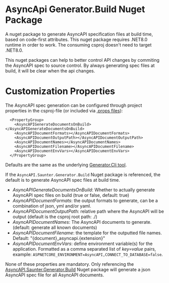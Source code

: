 # AsyncApi Generator.Build Nuget Package
A nuget package to generate AsyncAPI specification files at build time, based on code-first attributes. This nuget package requires .NET8.0 runtime in order to work. The consuming csproj doesn't need to target .NET8.0.

This nuget packages can help to better control API changes by commiting the AsyncAPI spec to source control. By always generating spec files at build, it will be clear when the api changes. 

# Customization Properties
The AsyncAPI spec generation can be configured through project properties in the csproj-file (or included via [.props files](https://learn.microsoft.com/en-us/visualstudio/msbuild/customize-your-build)):
```
  <PropertyGroup>
    <AsyncAPIGenerateDocumentsOnBuild></AsyncAPIGenerateDocumentsOnBuild>
    <AsyncAPIDocumentFormats></AsyncAPIDocumentFormats>
    <AsyncAPIDocumentOutputPath></AsyncAPIDocumentOutputPath>
    <AsyncAPIDocumentNames></AsyncAPIDocumentNames>
    <AsyncAPIDocumentFilename></AsyncAPIDocumentFilename>
    <AsyncAPIDocumentEnvVars></AsyncAPIDocumentEnvVars>
  </PropertyGroup>
```

Defaults are the same as the underlying [Generator.Cli tool](https://www.nuget.org/packages/AsyncAPI.Saunter.Generator.Cli).  

If the ```AsyncAPI.Saunter.Generator.Build``` Nuget package is referenced, the default is to generate AsyncAPI spec files at build time.

- _AsyncAPIGenerateDocumentsOnBuild_: Whether to actually generate AsyncAPI spec files on build (true or false, default: true)
- _AsyncAPIDocumentFormats_: the output formats to generate, can be a combination of json, yml and/or yaml.
- _AsyncAPIDocumentOutputPath_: relative path where the AsyncAPI will be output (default is the csproj root path: ./)
- _AsyncAPIDocumentNames_: The AsyncAPI documents to generate. (default: generate all known documents)
- _AsyncAPIDocumentFilename_: the template for the outputted file names. Default: "{document}_asyncapi.{extension}" 
- _AsyncAPIDocumentEnvVars_: define environment variable(s) for the application. Formatted as a comma separated list of _key=value_ pairs, example: ```ASPNETCORE_ENVIRONMENT=AsyncAPI,CONNECT_TO_DATABASE=false```. 

None of these properties are mandatory. Only referencing the [AsyncAPI.Saunter.Generator.Build](https://www.nuget.org/packages/AsyncAPI.Saunter.Generator.Build) Nuget package will generate a json AsyncAPI spec file for all AsyncAPI documents.